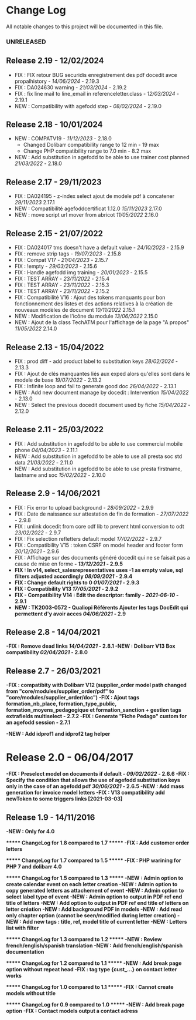 # Change Log
All notable changes to this project will be documented in this file.

### UNRELEASED



## Release 2.19 - 12/02/2024
- FIX : FIX retour BUG securidis enregistrement des pdf docedit avce propalhistory  - *14/06/2024* - 2.19.3  
- FIX : DA024630 warning  - *21/03/2024* - 2.19.2  
- FIX : fix line mail to line_email  in referenceletter.class  - *12/03/2024* - 2.19.1  
- NEW : Compatibility with agefodd step - *08/02/2024* - 2.19.0

## Release 2.18 - 10/01/2024
- NEW : COMPATV19 - *11/12/2023* - 2.18.0  
    - Changed Dolibarr compatibility range to 12 min - 19 max  
    - Change PHP compatibility range to 7.0 min - 8.2 max
- NEW : Add substitution in agefodd to be able to use trainer cost planned *21/03/2022* - 2.18.0

## Release 2.17 - 29/11/2023
- FIX : DA024195 - z-index select ajout de modele pdf à concatener *29/11/2023* 2.17.1
- NEW : Compatibilité agefoddcertificat 1.12.0 *15/11/2023* 2.17.0
- NEW : move script url mover from abricot *11/05/2022* 2.16.0

## Release 2.15 - 21/07/2022
- FIX : DA024017 tms doesn't have a default value - *24/10/2023* - 2.15.9
- FIX : remove strip tags - *19/07/2023* - 2.15.8
- FIX : Compat V17 - *21/04/2023* - 2.15.7
- FIX : !empty - *29/03/2023* - 2.15.6
- FIX : Handle agefodd img training - *20/01/2023* - 2.15.5
- FIX : TEST ARRAY  - *23/11/2022* - 2.15.4
- FIX : TEST ARRAY  - *23/11/2022* - 2.15.3
- FIX : TEST ARRAY  - *23/11/2022* - 2.15.2  
- FIX : Compatibilité V16 : Ajout des tokens manquants pour bon fonctionnement des listes et des actions relatives à la création de nouveaux modèles de document *10/11/2022* 2.15.1
- NEW : Modification de l'icône du module *13/06/2022* 2.15.0
- NEW : Ajout de la class TechATM pour l'affichage de la page "A propos" *11/05/2022* 2.14.0

## Release 2.13 - 15/04/2022

- FIX : prod diff - add product label to substitution keys *28/02/2024* - 2.13.3
- FIX : Ajout de clés manquantes liés aux exped alors qu'elles sont dans le modele de base *19/07/2022* - 2.13.2
- FIX : Infinite loop and fail to generate good doc *26/04/2022* - 2.13.1
- NEW : Add new document manage by docedit : Intervention *15/04/2022* - 2.13.0
- NEW : Select the previous docedit document used by fiche *15/04/2022* - 2.12.0

## Release 2.11 - 25/03/2022
- FIX : Add substitution in agefodd to be able to use commercial mobile phone *04/04/2023* - 2.11.1
- NEW : Add substitution in agefodd to be able to use all presta soc std data *21/03/2022* - 2.11.0
- NEW : Add substitution in agefodd to be able to use presta firstname, lastname and soc *15/02/2022* - 2.10.0

## Release 2.9 - 14/06/2021

- FIX : Fix error to upload background - *28/09/2022* - 2.9.9
- FIX : Date de naissance sur attestation de fin de formation - *27/07/2022* - 2.9.8
- FIX : unlink docedit from core odf lib to prevent html conversion to odt *23/02/2022* - 2.9.7
- FIX : Fix selection refletters default model *17/02/2022* - 2.9.7
- FIX : Compatibility V15 : token CSRF on model header and footer form *20/12/2021* - 2.9.6
- FIX : Affichage sur des documents généré docedit qui ne se faisait pas a cause de mise en forme <strong> - *13/12/2021* - 2.9.5
- FIX : In v14, select_salesrepresentatives uses -1 as empty value, sql filters adjusted accordingly *08/09/2021* - 2.9.4 
- FIX : Change default rights to 0 *01/07/2021* - 2.9.3
- FIX : Compatibility V13 *17/05/2021* - 2.9.2
- FIX - Compatibility V14 : Edit the descriptor: family - *2021-06-10* - 2.9.1
- NEW : TK2003-0572 - Qualiopi Référents Ajouter les tags DocEdit qui permettent d'y avoir acces *04/06/2021* - 2.9

## Release 2.8 - 14/04/2021

-FIX : Remove dead links *14/04/2021* - 2.8.1
-NEW : Dolibarr V13 Box compatibility *02/04/2021* - 2.8.0

## Release 2.7 - 26/03/2021

-FIX : compatibity with Dolibarr V12 (supplier_order model path changed from "core/modules/supplier_order/pdf" to "core/modules/supplier_order/doc")
-FIX : Ajout tags formation_nb_place, formation_type_public, formation_moyens_pedagogique et formation_sanction + gestion tags extrafields multiselect - 2.7.2
-FIX : Generate "Fiche Pedago" custom for an agefodd session - 2.7.1

-NEW : Add idprof1 and idprof2 tag helper

# Release 2.0 - 06/04/2017

-FIX : Preselect model on documents if default - *09/02/2022* - 2.6.6
-FIX : Specify the condition that allows the use of agefodd substitution keys only in the case of an agefodd pdf *30/06/2021* - 2.6.5
-NEW : Add mass generation for invoice model letters
-FIX : V13 compatibility add newToken to some triggers links [2021-03-03]

## Release 1.9 - 14/11/2016

-NEW : Only for 4.0

***** ChangeLog for 1.8 compared to 1.7 *****
-FIX : Add customer order letters

***** ChangeLog for 1.7 compared to 1.5 *****
-FIX : PHP warining for PHP 7 and dolibarr 4.0

***** ChangeLog for 1.5 compared to 1.3 *****
-NEW : Admin option to create calendar event on each letter creation
-NEW : Admin option to copy generated letters as attachement of event
-NEW : Admin option to select label type of event 
-NEW : Admin option to output in PDF ref end title of letters
-NEW : Add option to output in PDF ref end title of letters on letter création
-NEW : Add background PDF in models 
-NEW : Add read only chapter option (cannot be seen/modified during letter creation)
-NEW : Add new tags : title, ref, model title of current letter
-NEW : Letters list with filter


***** ChangeLog for 1.3 compared to 1.2 *****
-NEW : Review french/english/spanish translation
-NEW : Add french/english/spanish documentation

***** ChangeLog for 1.2 compared to 1.1 *****
-NEW : Add break page option without repeat head
-FIX : tag type {cust_...} on contact letter works 

***** ChangeLog for 1.0 compared to 1.1 *****
-FIX : Cannot create models without title 

***** ChangeLog for 0.9 compared to 1.0 *****
-NEW : Add break page option
-FIX : Contact models output a contact adress

